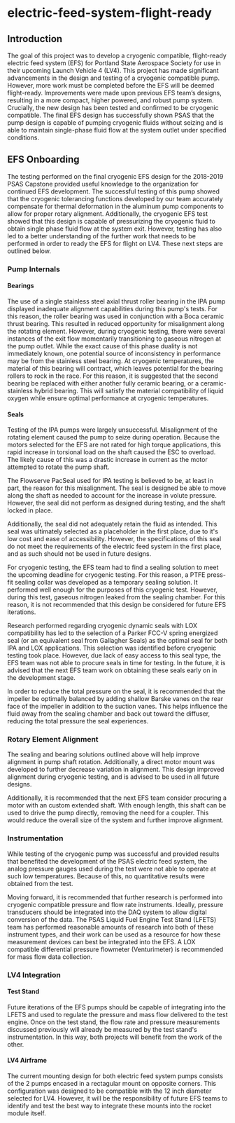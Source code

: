 # electric-feed-system-flight-ready

## Introduction

The goal of this project was to develop a cryogenic compatible, flight-ready electric feed system (EFS) for Portland State Aerospace Society for use in their upcoming Launch Vehicle 4 (LV4). This project has made significant advancements in the design and testing of a cryogenic compatible pump. However, more work must be completed before the EFS will be deemed flight-ready. Improvements were made upon previous EFS team’s designs, resulting in a more compact, higher powered, and robust pump system. Crucially, the new design has been tested and confirmed to be cryogenic compatible. The final EFS design has successfully shown PSAS that the pump design is capable of pumping cryogenic fluids without seizing and is able to maintain single-phase fluid flow at the system outlet under specified conditions.



## EFS Onboarding

The testing performed on the final cryogenic EFS design for the 2018-2019 PSAS Capstone provided useful knowledge to the organization for continued EFS development. The successful testing of this pump showed that the cryogenic tolerancing functions developed by our team accurately compensate for thermal deformation in the aluminum pump components to allow for proper rotary alignment. Additionally, the cryogenic EFS test showed that this design is capable of pressurizing the cryogenic fluid to obtain single phase fluid flow at the system exit. However, testing has also led to a better understanding of the further work that needs to be performed in order to ready the EFS for flight on LV4. These next steps are outlined below.


### Pump Internals

#### Bearings

The use of a single stainless steel axial thrust roller bearing in the IPA pump displayed inadequate alignment capabilities during this pump's tests. For this reason, the roller bearing was used in conjunction with a Boca ceramic thrust bearing. This resulted in reduced opportunity for misalignment along the rotating element. However, during cryogenic testing, there were several instances of the exit flow momentarily transitioning to gaseous nitrogen at the pump outlet. While the exact cause of this phase duality is not immediately known, one potential source of inconsistency in performance may be from the stainless steel bearing. At cryogenic temperatures, the material of this bearing will contract, which leaves potential for the bearing rollers to rock in the race. For this reason, it is suggested that the second bearing be replaced with either another fully ceramic bearing, or a ceramic-stainless hybrid bearing. This will satisfy the material compatibility of liquid oxygen while ensure optimal performance at cryogenic temperatures.

#### Seals

Testing of the IPA pumps were largely unsuccessful. Misalignment of the rotating element caused the pump to seize during operation. Because the motors selected for the EFS are not rated for high torque applications, this rapid increase in torsional load on the shaft caused the ESC to overload. The likely cause of this was a drastic increase in current as the motor attempted to rotate the pump shaft.

The Flowserve PacSeal used for IPA testing is believed to be, at least in part, the reason for this misalignment. The seal is designed be able to move along the shaft as needed to account for the increase in volute pressure. However, the seal did not perform as designed during testing, and the shaft locked in place.

Additionally, the seal did not adequately retain the fluid as intended. This seal was ultimately selected as a placeholder in the first place, due to it's low cost and ease of accessibility. However, the specifications of this seal do not meet the requirements of the electric feed system in the first place, and as such should not be used in future designs.

For cryogenic testing, the EFS team had to find a sealing solution to meet the upcoming deadline for cryogenic testing. For this reason, a PTFE press-fit sealing collar was developed as a temporary sealing solution. It performed well enough for the purposes of this cryogenic test. However, during this test, gaseous nitrogen leaked from the sealing chamber. For this reason, it is not recommended that this design be considered for future EFS iterations.

Research performed regarding cryogenic dynamic seals with LOX compatibility has led to the selection of a Parker FCC-V spring energized seal (or an equivalent seal from Gallagher Seals) as the optimal seal for both IPA and LOX applications. This selection was identified before cryogenic testing took place. However, due lack of easy access to this seal type, the EFS team was not able to procure seals in time for testing. In the future, it is advised that the next EFS team work on obtaining these seals early on in the development stage.

In order to reduce the total pressure on the seal, it is recommended that the impeller be optimally balanced by adding shallow Barske vanes on the rear face of the impeller in addition to the suction vanes. This helps influence the fluid away from the sealing chamber and back out toward the diffuser, reducing the total pressure the seal experiences.


### Rotary Element Alignment

The sealing and bearing solutions outlined above will help improve alignment in pump shaft rotation. Additionally, a direct motor mount was developed to further decrease variation in alignment. This design improved alignment during cryogenic testing, and is advised to be used in all future designs.

Additionally, it is recommended that the next EFS team consider procuring a motor with an custom extended shaft. With enough length, this shaft can be used to drive the pump directly, removing the need for a coupler. This would reduce the overall size of the system and further improve alignment.

### Instrumentation

While testing of the cryogenic pump was successful and provided results that benefited the development of the PSAS electric feed system, the analog pressure gauges used during the test were not able to operate at such low temperatures. Because of this, no quantitative results were obtained from the test.

Moving forward, it is recommended that further research is performed into cryogenic compatible pressure and flow rate instruments. Ideally, pressure transducers should be integrated into the DAQ system to allow digital conversion of the data. The PSAS Liquid Fuel Engine Test Stand (LFETS) team has performed reasonable amounts of research into both of these instrument types, and their work can be used as a resource for how these measurement devices can best be integrated into the EFS. A LOX compatible differential pressure flowmeter (Venturimeter) is recommended for mass flow data collection. 


### LV4 Integration

#### Test Stand

Future iterations of the EFS pumps should be capable of integrating into the LFETS and used to regulate the pressure and mass flow delivered to the test engine. Once on the test stand, the flow rate and pressure measurements discussed previously will already be measured by the test stand's instrumentation. In this way, both projects will benefit from the work of the other.


#### LV4 Airframe

The current mounting design for both electric feed system pumps consists of the 2 pumps encased in a rectagular mount on opposite corners. This configuration was designed to be compatible with the 12 inch diameter selected for LV4. However, it will be the responsibility of future EFS teams to identify and test the best way to integrate these mounts into the rocket module itself.
